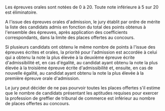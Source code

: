 Les épreuves orales sont notées de 0 à 20. Toute note inférieure à 5 sur 20 est éliminatoire.

A l'issue des épreuves orales d'admission, le jury établit par ordre de mérite la liste des candidats admis en fonction du total des points obtenus à l'ensemble des épreuves, après application des coefficients correspondants, dans la limite des places offertes au concours.

Si plusieurs candidats ont obtenu le même nombre de points à l'issue des épreuves écrites et orales, la priorité pour l'admission est accordée à celui qui a obtenu la note la plus élevée à la deuxième épreuve écrite d'admissibilité et, en cas d'égalité, au candidat ayant obtenu la note la plus élevée à la troisième épreuve écrite d'admissibilité et, ensuite, en cas de nouvelle égalité, au candidat ayant obtenu la note la plus élevée à la première épreuve orale d'admission.

Le jury peut décider de ne pas pourvoir toutes les places offertes s'il estime que le nombre de candidats présentant les aptitudes requises pour exercer la profession de greffier de tribunal de commerce est inférieur au nombre de places offertes au concours.
